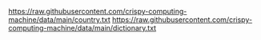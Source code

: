 https://raw.githubusercontent.com/crispy-computing-machine/data/main/country.txt
https://raw.githubusercontent.com/crispy-computing-machine/data/main/dictionary.txt
